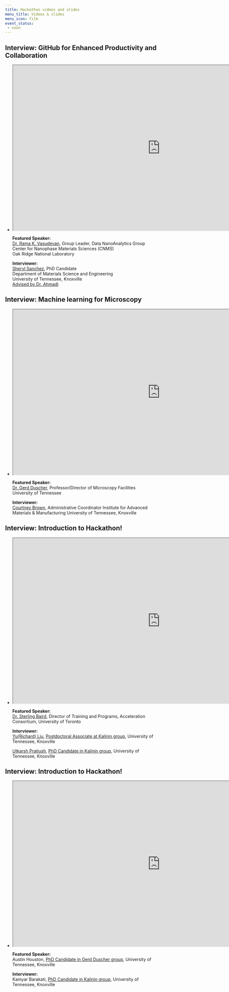 ```yaml
---
title: Hackathon videos and slides
menu_title: Videos & slides
menu_icon: film
event_status:
 - soon
---
```



## Interview: GitHub for Enhanced Productivity and Collaboration

<ul class="grid">

<li class="video" markdown="1">
<iframe src="https://drive.google.com/file/d/1tffP_YrcegKsS_TUaInsmQRsNaBwJe-O/preview" width="960" height="540" allow="autoplay"></iframe>

**Featured Speaker:**  
[Dr. Rama K. Vasudevan](https://www.ornl.gov/staff-profile/rama-k-vasudevan), 
Group Leader, Data NanoAnalytics Group  
Center for Nanophase Materials Sciences (CNMS)  
Oak Ridge National Laboratory  

**Interviewer:**  
[Sheryl Sanchez](https://cmp.utk.edu/sheryl-sanchez/), PhD Candidate  
Department of Materials Science and Engineering  
University of Tennessee, Knoxville  
[Advised by Dr. Ahmadi](https://tickle.utk.edu/mse/faculty/mahshid-ahmadi/)

</li>

</ul>


## Interview: Machine learning for Microscopy

<ul class="grid">

<li class="video" markdown="1">
<iframe src="https://drive.google.com/file/d/1CeCAz1ksjGs531Y9uVdRvotJdl3TLPl6/preview" width="960" height="540" allow="autoplay"></iframe>

**Featured Speaker:**  
[Dr. Gerd Duscher](https://tickle.utk.edu/mse/faculty/gerd-duscher/), 
Professor/Director of Microscopy Facilities  
University of Tennessee

**Interviewer:**  
[Courtney Brown](https://cmp.utk.edu/sheryl-sanchez/), Administrative Coordinator
Institute for Advanced Materials & Manufacturing
University of Tennessee, Knoxville  

</li>

</ul>

## Interview: Introduction to Hackathon!

<ul class="grid">

<li class="video" markdown="1">
<iframe src="https://drive.google.com/file/d/1DGL2D4QJ0cyxAP2s00OMcP8VqBNwckfY/preview" width="960" height="540" allow="autoplay"></iframe>

**Featured Speaker:**  
[Dr. Sterling Baird](https://acceleration.utoronto.ca/researcher/sterling-baird), 
Director of Training and Programs,
Acceleration Consortium,
University of Toronto

**Interviewer:**  
[Yu(Richard) Liu](https://scholar.google.com/citations?user=f8aS9_0AAAAJ&hl=en), [Postdoctoral Associate at Kalinin group](https://ae-spm.utk.edu/),
University of Tennessee, Knoxville  

[Utkarsh Pratiush](https://github.com/utkarshp1161), 
[PhD Candidate in Kalinin group](https://ae-spm.utk.edu/),
University of Tennessee, Knoxville  
</li>

</ul>


## Interview: Introduction to Hackathon!

<ul class="grid">

<li class="video" markdown="1">
<iframe src="https://drive.google.com/file/d/1CxOm0xYj0GMgoJcq5wPUYUCv8e2bSnqo/preview" width="960" height="540" allow="autoplay"></iframe>

**Featured Speaker:**  
Austin Houston, 
[PhD Candidate in Gerd Duscher group](https://tickle.utk.edu/mse/faculty/gerd-duscher/),
University of Tennessee, Knoxville 

**Interviewer:**  
Kamyar Barakati, 
[PhD Candidate in Kalinin group](https://ae-spm.utk.edu/),
University of Tennessee, Knoxville 


</li>

</ul>
